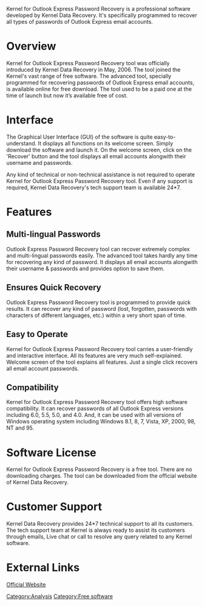 Kernel for Outlook Express Password Recovery is a professional software
developed by Kernel Data Recovery. It's specifically programmed to
recover all types of passwords of Outlook Express email accounts.

# Overview

Kernel for Outlook Express Password Recovery tool was officially
introduced by Kernel Data Recovery in May, 2006. The tool joined the
Kernel's vast range of free software. The advanced tool, specially
programmed for recovering passwords of Outlook Express email accounts,
is available online for free download. The tool used to be a paid one at
the time of launch but now it’s available free of cost.

# Interface

The Graphical User Interface (GUI) of the software is quite
easy-to-understand. It displays all functions on its welcome screen.
Simply download the software and launch it. On the welcome screen, click
on the 'Recover' button and the tool displays all email accounts
alongwith their username and passwords.

Any kind of technical or non-technical assistance is not required to
operate Kernel for Outlook Express Password Recovery tool. Even if any
support is required, Kernel Data Recovery's tech support team is
available 24\*7.

# Features

## Multi-lingual Passwords

Outlook Express Password Recovery tool can recover extremely complex and
multi-lingual passwords easily. The advanced tool takes hardly any time
for recovering any kind of password. It displays all email accounts
alongwith their username & passwords and provides option to save them.

## Ensures Quick Recovery

Outlook Express Password Recovery tool is programmed to provide quick
results. It can recover any kind of password (lost, forgotten, passwords
with characters of different languages, etc.) within a very short span
of time.

## Easy to Operate

Kernel for Outlook Express Password Recovery tool carries a
user-friendly and interactive interface. All its features are very much
self-explained. Welcome screen of the tool explains all features. Just a
single click recovers all email account passwords.

## Compatibility

Kernel for Outlook Express Password Recovery tool offers high software
compatibility. It can recover passwords of all Outlook Express versions
including 6.0, 5.5, 5.0, and 4.0. And, it can be used with all versions
of Windows operating system including Windows 8.1, 8, 7, Vista, XP,
2000, 98, NT and 95.

# Software License

Kernel for Outlook Express Password Recovery is a free tool. There are
no downloading charges. The tool can be downloaded from the official
website of Kernel Data Recovery.

# Customer Support

Kernel Data Recovery provides 24\*7 technical support to all its
customers. The tech support team at Kernel is always ready to assist its
customers through emails, Live chat or call to resolve any query related
to any Kernel software.

# External Links

[Official Website](http://www.nucleustechnologies.com/)

[Category:Analysis](Category:Analysis "wikilink") [Category:Free
software](Category:Free_software "wikilink")